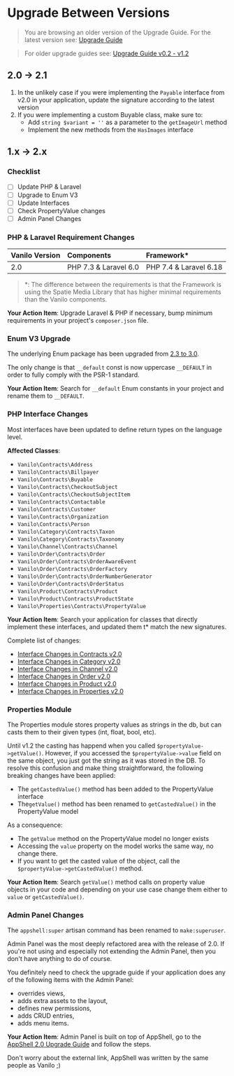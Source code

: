 # Upgrade Between Versions

> You are browsing an older version of the Upgrade Guide. For the latest version see: [Upgrade Guide](upgrade.md)

> For older upgrade guides see: [Upgrade Guide v0.2 - v1.2](upgrade-v1.md)

## 2.0 -> 2.1

1. In the unlikely case if you were implementing the `Payable` interface from v2.0 in your application, update the signature according to the latest version
2. If you were implementing a custom Buyable class, make sure to:
   - Add `string $variant = ''` as a parameter to the `getImageUrl` method
   - Implement the new methods from the `HasImages` interface

## 1.x -> 2.x

### Checklist

- [ ] Update PHP & Laravel
- [ ] Upgrade to Enum V3
- [ ] Update Interfaces
- [ ] Check PropertyValue changes
- [ ] Admin Panel Changes

###  PHP & Laravel Requirement Changes

| Vanilo Version | Components            | Framework*             |
|:---------------|:----------------------|:-----------------------|
| 2.0            | PHP 7.3 & Laravel 6.0 | PHP 7.4 & Laravel 6.18 |

> *: The difference between the requirements is that the Framework is using the Spatie Media Library
> that has higher minimal requirements than the Vanilo components.

**Your Action Item**: Upgrade Laravel & PHP if necessary, bump minimum requirements in your
project's `composer.json` file.

### Enum V3 Upgrade

The underlying Enum package has been upgraded from [2.3 to 3.0](https://konekt.dev/enum/3.0/upgrade).

The only change is that `__default` const is now uppercase `__DEFAULT` in order to fully comply with
the PSR-1 standard.

**Your Action Item**: Search for `__default` Enum constants in your project and rename them to
`__DEFAULT`.


### PHP Interface Changes

Most interfaces have been updated to define return types on the language level.

**Affected Classes**:

- `Vanilo\Contracts\Address`
- `Vanilo\Contracts\Billpayer`
- `Vanilo\Contracts\Buyable`
- `Vanilo\Contracts\CheckoutSubject`
- `Vanilo\Contracts\CheckoutSubjectItem`
- `Vanilo\Contracts\Contactable`
- `Vanilo\Contracts\Customer`
- `Vanilo\Contracts\Organization`
- `Vanilo\Contracts\Person`
- `Vanilo\Category\Contracts\Taxon`
- `Vanilo\Category\Contracts\Taxonomy`
- `Vanilo\Channel\Contracts\Channel`
- `Vanilo\Order\Contracts\Order`
- `Vanilo\Order\Contracts\OrderAwareEvent`
- `Vanilo\Order\Contracts\OrderFactory`
- `Vanilo\Order\Contracts\OrderNumberGenerator`
- `Vanilo\Order\Contracts\OrderStatus`
- `Vanilo\Product\Contracts\Product`
- `Vanilo\Product\Contracts\ProductState`
- `Vanilo\Properties\Contracts\PropertyValue`

**Your Action Item**: Search your application for classes that directly implement these interfaces, and
updated them t* match the new signatures.

Complete list of changes:

- [Interface Changes in Contracts v2.0](https://github.com/vanilophp/contracts/compare/1.2.0..2.0.0)
- [Interface Changes in Category v2.0](https://github.com/vanilophp/category/compare/1.2.0..2.0.0)
- [Interface Changes in Channel v2.0](https://github.com/vanilophp/channel/compare/1.2.0..2.0.0)
- [Interface Changes in Order v2.0](https://github.com/vanilophp/order/compare/1.2.0..2.1.1)
- [Interface Changes in Product v2.0](https://github.com/vanilophp/product/compare/1.2.0..2.0.0)
- [Interface Changes in Properties v2.0](https://github.com/vanilophp/properties/compare/1.2.0..2.0.0)

### Properties Module

The Properties module stores property values as strings in the db, but can casts them to their given
types (int, float, bool, etc).

Until v1.2 the casting has happend when you called `$propertyValue->getValue()`. However, if you
accessed the `$propertyValue->value` field on the same object, you just got the string as it was
stored in the DB. To resolve this confusion and make thing straightforward, the following breaking
changes have been applied:

- The `getCastedValue()` method has been added to the PropertyValue interface
- The`getValue()` method has been renamed to `getCastedValue()` in the PropertyValue model

As a consequence:
- The `getValue` method on the PropertyValue model no longer exists
- Accessing the `value` property on the model works the same way, no change there.
- If you want to get the casted value of the object, call the `$propertyValue->getCastedValue()` method.

**Your Action Item**: Search `getValue()` method calls on property value objects in your code and
depending on your use case change them either to `value` or `getCastedValue()`.

### Admin Panel Changes

The `appshell:super` artisan command has been renamed to `make:superuser`.

Admin Panel was the most deeply refactored area with the release of 2.0.
If you're not using and especially not extending the Admin Panel, then you don't have anything to do
of course.

You definitely need to check the upgrade guide if your application does any of the following items
with the Admin Panel:

- overrides views,
- adds extra assets to the layout,
- defines new permissions,
- adds CRUD entries,
- adds menu items.

**Your Action Item**: Admin Panel is built on top of AppShell, go to the
[AppShell 2.0 Upgrade Guide](https://konekt.dev/appshell/2.x/upgrade) and follow the steps.

Don't worry about the external link, AppShell was written by the same people as Vanilo ;)
